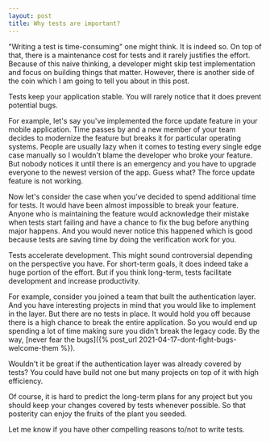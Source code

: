 ```yaml
---
layout: post
title: Why tests are important?
---
```


"Writing a test is time-consuming" one might think. It is indeed so. On top of that, there is a maintenance cost for tests and it rarely justifies the effort. Because of this naive thinking, a developer might skip test implementation and focus on building things that matter. However, there is another side of the coin which I am going to tell you about in this post.

Tests keep your application stable. You will rarely notice that it does prevent potential bugs.

For example, let's say you've implemented the force update feature in your mobile application. Time passes by and a new member of your team decides to modernize the feature but breaks it for particular operating systems. People are usually lazy when it comes to testing every single edge case manually so I wouldn't blame the developer who broke your feature. But nobody notices it until there is an emergency and you have to upgrade everyone to the newest version of the app. Guess what? The force update feature is not working.

Now let's consider the case when you've decided to spend additional time for tests. It would have been almost impossible to break your feature. Anyone who is maintaining the feature would acknowledge their mistake when tests start failing and have a chance to fix the bug before anything major happens. And you would never notice this happened which is good because tests are saving time by doing the verification work for you.

Tests accelerate development. This might sound controversial depending on the perspective you have. For short-term goals, it does indeed take a huge portion of the effort. But if you think long-term, tests facilitate development and increase productivity. 

For example, consider you joined a team that built the authentication layer. And you have interesting projects in mind that you would like to implement in the layer. But there are no tests in place. It would hold you off because there is a high chance to break the entire application. So you would end up spending a lot of time making sure you didn't break the legacy code. By the way, [never fear the bugs]({% post_url 2021-04-17-dont-fight-bugs-welcome-them %}).

Wouldn't it be great if the authentication layer was already covered by tests? You could have build not one but many projects on top of it with high efficiency. 

Of course, it is hard to predict the long-term plans for any project but you should keep your changes covered by tests whenever possible. So that posterity can enjoy the fruits of the plant you seeded. 

Let me know if you have other compelling reasons to/not to write tests.
